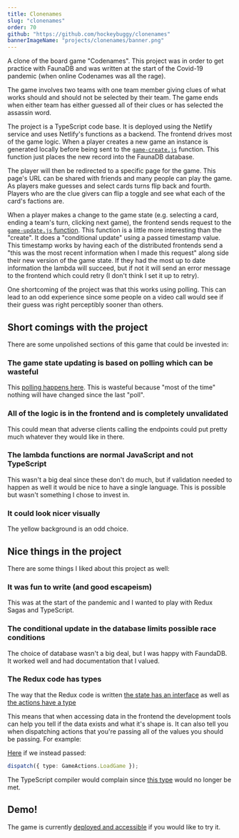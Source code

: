 ```yaml
---
title: Clonenames
slug: "clonenames"
order: 70
github: "https://github.com/hockeybuggy/clonenames"
bannerImageName: "projects/clonenames/banner.png"
---
```


A clone of the board game "Codenames". This project was in order to get
practice with FaunaDB and was written at the start of the Covid-19 pandemic
(when online Codenames was all the rage).

<!-- excerpt -->


The game involves two teams with one team member giving clues of what works
should and should not be selected by their team. The game ends when either team
has either guessed all of their clues or has selected the assassin word.

The project is a TypeScript code base. It is deployed using the Netlify service
and uses Netlify's functions as a backend. The frontend drives most of the game
logic. When a player creates a new game an instance is generated locally before
being sent to the
[`game-create.js`](https://github.com/hockeybuggy/clonenames/blob/main/functions/game-create.js)
function. This function just places the new record into the FaunaDB database.

The player will then be redirected to a specific page for the game. This page's
URL can be shared with friends and many people can play the game. As players
make guesses and select cards turns flip back and fourth. Players who are the
clue givers can flip a toggle and see what each of the card's factions are.

When a player makes a change to the game state (e.g. selecting a card, ending a
team's turn, clicking next game), the frontend sends request to the
[`game-update.js`
function](https://github.com/hockeybuggy/clonenames/blob/main/functions/game-update.js).
This function is a little more interesting than the "create". It does a
"conditional update" using a passed timestamp value. This timestamp works by
having each of the distributed frontends send a "this was the most recent
information when I made this request" along side their new version of the game
state. If they had the most up to date information the lambda will succeed, but
if not it will send an error message to the frontend which could retry (I don't
think I set it up to retry).

One shortcoming of the project was that this works using polling. This can lead
to an odd experience since some people on a video call would see if their guess
was right perceptibly sooner than others.

## Short comings with the project

There are some unpolished sections of this game that could be invested in:

### The game state updating is based on polling which can be wasteful

This [polling happens
here](https://github.com/hockeybuggy/clonenames/blob/200f335f21ffd17038837854aaeae2bd73c73e57/src/state/sagas.ts#L69).
This is wasteful because "most of the time" nothing will have changed since the
last "poll".

### All of the logic is in the frontend and is completely unvalidated

This could mean that adverse clients calling the endpoints could put pretty
much whatever they would like in there.

### The lambda functions are normal JavaScript and not TypeScript

This wasn't a big deal since these don't do much, but if validation needed to
happen as well it would be nice to have a single language. This is possible but
wasn't something I chose to invest in.

### It could look nicer visually

The yellow background is an odd choice.


## Nice things in the project

There are some things I liked about this project as well:

### It was fun to write (and good escapeism)

This was at the start of the pandemic and I wanted to play with Redux Sagas and
TypeScript.

### The conditional update in the database limits possible race conditions

The choice of database wasn't a big deal, but I was happy with FaundaDB. It
worked well and had documentation that I valued.

### The Redux code has types

The way that the Redux code is written [the state has an
interface](https://github.com/hockeybuggy/clonenames/blob/200f335f21ffd17038837854aaeae2bd73c73e57/src/state/reducers.ts#L23)
as well as [the actions have a
type](https://github.com/hockeybuggy/clonenames/blob/main/src/state/actions.ts#L26)

This means that when accessing data in the frontend the development tools can
help you tell if the data exists and what it's shape is. It can also tell you
when dispatching actions that you're passing all of the values you should be
passing. For example:

[Here](https://github.com/hockeybuggy/clonenames/blob/200f335f21ffd17038837854aaeae2bd73c73e57/src/scenes/GamePage.tsx#L48) if we instead passed:

```typescript
dispatch({ type: GameActions.LoadGame });
```

The TypeScript compiler would complain since [this
type](https://github.com/hockeybuggy/clonenames/blob/200f335f21ffd17038837854aaeae2bd73c73e57/src/state/actions.ts#L28)
would no longer be met.

## Demo!

The game is currently <a href="https://clonenames.hockeybuggy.com/">deployed
and accessible</a> if you would like to try it.

